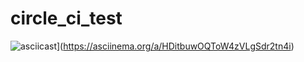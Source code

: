 # circle_ci_test
![asciicast](https://asciinema.org/a/HDitbuwOQToW4zVLgSdr2tn4i.svg)](https://asciinema.org/a/HDitbuwOQToW4zVLgSdr2tn4i)

